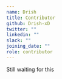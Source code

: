 ```yaml
---
name: Drish
title: Contributor
github: Drish-xD
twitter: ""
linkedin: ""
slack: ""
joining_date: ""
role: contributor
---
```


Still waiting for this

